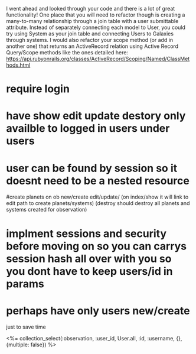 I went ahead and looked through your code and there is a lot of great functionality! One place that you will need to refactor though is creating a many-to-many relationship through a join table with a user submittable attribute. Instead of separately connecting each model to User, you could try using System as your join table and connecting Users to Galaxies through systems. I would also refactor your scope method (or add in another one) that returns an ActiveRecord relation using Active Record Query/Scope methods like the ones detailed here: https://api.rubyonrails.org/classes/ActiveRecord/Scoping/Named/ClassMethods.html

# require login

# have show edit update destory only availble to logged in users under users

# user can be found by session so it doesnt need to be a nested resource

#create planets on ob new/create edit/update/
(on index/show it will link to edit path to create planets/systems)
(destroy should destroy all planets and systems created for observation)

# implment sessions and security before moving on so you can carrys session hash all over with you so you dont have to keep users/id in params

# perhaps have only users new/create

just to save time

<%= collection_select(:observation, :user_id, User.all, :id, :username, {}, {multiple: false}) %>
